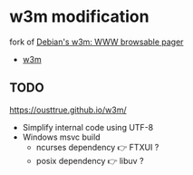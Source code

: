 # w3m modification

fork of [Debian's w3m: WWW browsable pager](https://github.com/tats/w3m)

- [w3m](https://w3m.sourceforge.net/index.ja.html)

## TODO

https://ousttrue.github.io/w3m/

- Simplify internal code using UTF-8
- Windows msvc build
  - ncurses dependency 👉 FTXUI ? 
  - posix dependency 👉 libuv ?

